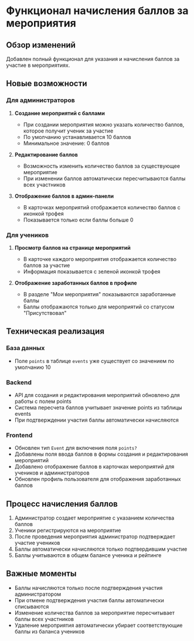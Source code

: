 # Функционал начисления баллов за мероприятия

## Обзор изменений

Добавлен полный функционал для указания и начисления баллов за участие в мероприятиях.

## Новые возможности

### Для администраторов

1. **Создание мероприятий с баллами**
   - При создании мероприятия можно указать количество баллов, которое получит ученик за участие
   - По умолчанию устанавливается 10 баллов
   - Минимальное значение: 0 баллов

2. **Редактирование баллов**
   - Возможность изменить количество баллов за существующее мероприятие
   - При изменении баллов автоматически пересчитываются баллы всех участников

3. **Отображение баллов в админ-панели**
   - В карточках мероприятий отображается количество баллов с иконкой трофея
   - Показывается только если баллы больше 0

### Для учеников

1. **Просмотр баллов на странице мероприятий**
   - В карточке каждого мероприятия отображается количество баллов за участие
   - Информация показывается с зеленой иконкой трофея

2. **Отображение заработанных баллов в профиле**
   - В разделе "Мои мероприятия" показываются заработанные баллы
   - Баллы отображаются только для мероприятий со статусом "Присутствовал"

## Техническая реализация

### База данных
- Поле `points` в таблице `events` уже существует со значением по умолчанию 10

### Backend
- API для создания и редактирования мероприятий обновлено для работы с полем points
- Система пересчета баллов учитывает значение points из таблицы events
- При подтверждении участия баллы автоматически начисляются

### Frontend
- Обновлен тип `Event` для включения поля `points?`
- Добавлены поля ввода баллов в формы создания и редактирования мероприятий
- Добавлено отображение баллов в карточках мероприятий для учеников и администраторов
- Обновлен профиль пользователя для отображения заработанных баллов

## Процесс начисления баллов

1. Администратор создает мероприятие с указанием количества баллов
2. Ученики регистрируются на мероприятие
3. После проведения мероприятия администратор подтверждает участие учеников
4. Баллы автоматически начисляются только подтвердившим участие
5. Баллы учитываются в общем балансе ученика и рейтинге

## Важные моменты

- Баллы начисляются только после подтверждения участия администратором
- При отмене подтверждения участия баллы автоматически списываются
- Изменение количества баллов за мероприятие пересчитывает баллы всех участников
- Удаление мероприятия автоматически убирает соответствующие баллы из баланса учеников
